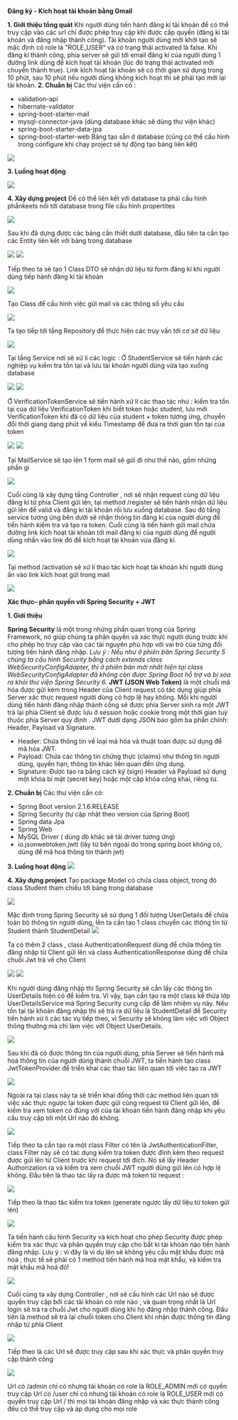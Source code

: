 **Đăng ký - Kích hoạt tài khoản bằng Gmail**

**1. Giới thiệu tổng quát**
Khi người dùng tiến hành đăng kí tài khoản để có thể truy cập vào các url chỉ được phép truy cập khi được cấp quyền (đăng kí tài khoản và đăng nhập thành công). Tài khoản người dùng mới khởi tạo sẽ mặc định có role là "ROLE_USER" và có trạng thái activated là false. Khi đăng kí thành công, phía server sẽ gửi tới email đăng kí của người dùng 1 đường link dùng để kích hoạt tài khoản (lúc đó trạng thái activated mới chuyển thành true). Link kích hoạt tài khoản sẽ có thời gian sử dụng trong 10 phút, sau 10 phút nếu người dùng không kích hoạt thì sẽ phải tạo mới lại tài khoản.
**2. Chuẩn bị**
Các thư viện cần có :
- validation-api
- hibernate-validator
- spring-boot-starter-mail
- mysql-connector-java (dùng database khác sẽ dùng thư viện khác)
- spring-boot-starter-data-jpa
- spring-boot-starter-web
Bảng tạo sẵn ở database (cũng có thể cấu hình trong configure khi chạy project sẽ tự động tạo bảng liên kết)

<img src="https://i.imgur.com/i1WRaih.png">

**3. Luồng hoạt động**

<img src="https://i.imgur.com/8NtJU8f.png">

**4. Xây dựng project**
Để có thể liên kết với database ta phải cấu hình phầnkeets nối tới database trong file cấu hình propertites

<img src="https://i.imgur.com/1eN47Hf.png">

Sau khi đã dựng được các bảng cần thiết dưới database, đầu tiên ta cần tạo các Entity liên kết với bảng trong database

<img src="https://i.imgur.com/mIhSHox.png">
<img src="https://i.imgur.com/o15mZ5P.png">

Tiếp theo ta sẽ tạo 1 Class DTO sẽ nhận dữ liệu từ form đăng kí khi người dùng tiếp hành đăng kí  tài khoản

<img src="https://i.imgur.com/ZSN33gM.png">

Tạo Class để cấu hình việc gửi mail và các thông số yêu cầu

<img src="https://i.imgur.com/InVemz1.png">

Ta tạo tiếp tới tầng Repository để thực hiện các truy vấn tới cơ sở dữ liệu

<img src="https://i.imgur.com/uW5L1FR.png">

Tại tầng Service nơi sẽ xử lí các logic :
Ở StudentService sẽ tiến hành các nghiệp vụ kiểm tra tồn tại và lưu tài khoản người dùng vừa tạo xuống database

<img src="https://i.imgur.com/3RPQXvg.png">
<img src="https://i.imgur.com/ItyIjab.png">

Ở VerificationTokenService sẽ tiến hành xử lí các thao tác như : kiếm tra tồn tại của dữ liệu VerificationToken khi biết token hoặc student, lưu mới VerificationToken khi đã có dữ liệu của student + token tương ứng, chuyển đổi thời giang dạng phút về kiểu Timestamp để đưa ra thời gian tồn tại của token

<img src="https://i.imgur.com/1fNaGLo.png">
<img src="https://i.imgur.com/j8BH3Bo.png">

Tại MailService sẽ tạo lên 1 form mail sẽ gửi đi như thế nào, gồm những phần gì

<img src="https://i.imgur.com/ZnntP1U.png">

Cuối cùng là xây dựng tầng Controller , nơi sẽ nhận request cùng dữ liệu đăng kí từ phía Client gửi lên, tại method /register sẽ tiến hành nhận dữ liệu gửi lên để valid và đăng kí tài khoản rồi lưu xuống database. Sau đó tầng service tương ứng bên dưới sẽ nhận thông tin đăng kí của người dùng để tiến hành kiểm tra và tạo ra token. Cuối cùng là tiến hành gửi mail chứa đường link kích hoạt tài khoản tới mail đăng kí của người dùng để người dùng nhấn vào link đó để kích hoạt tài khoản vừa đăng kí.

<img src="https://i.imgur.com/eR04I6j.png">

Tại method /activation sẽ xử lí thao tác kích hoạt tài khoản khi người dùng ấn vào link kích hoạt gửi trong mail

<img src="https://i.imgur.com/3kvpKBN.png">







**Xác thực– phân quyền với Spring Security + JWT**

**1. Giới thiệu**

**Spring Security** là một trong những phần quan trọng của Spring Framework, nó giúp chúng ta phân quyền và xác thực người dùng trước khi cho phép họ truy cập vào các tài nguyên phù hợp với vai trò của từng đối tượng tiến hành đăng nhập.
*Lưu ý : Nếu như ở phiên bản Spring Security 5 chúng ta cấu hình Security bằng cách extends class WebSecurityConfigAdapter, thì ở phiên bản mới nhất hiện tại class WebSecurityConfigAdapter đã không còn được Spring Boot hỗ trợ và bị xóa ra khỏi thư viện Spring Security 6.*
**JWT (JSON Web Token)** là một chuỗi mã hóa được gửi kèm trong Header của Client request có tác dụng giúp phía Server xác thực request người dùng có hợp lệ hay không. Mỗi khi người dùng tiến hành đăng nhập thành công sẽ được phía Server sinh ra một JWT trả lại phía Client sẽ được lưu ở session hoặc cookie trong một thời gian tuỳ thuộc phía Server quy định . JWT dưới dạng JSON bao gồm ba phần chính: Header, Payload và Signature.
- Header: Chứa thông tin về loại mã hóa và thuật toán được sử dụng để mã hóa JWT.
- Payload: Chứa các thông tin chứng thực (claims) như thông tin người dùng, quyền hạn, thông tin khác liên quan đến ứng dụng.
- Signature: Được tạo ra bằng cách ký (sign) Header và Payload sử dụng một khóa bí mật (secret key) hoặc một cặp khóa công khai, riêng tư.

**2. Chuẩn bị**
Các thư viện cần có:
- Spring Boot version 2.1.6.RELEASE
- Spring Security (tự cập nhật theo version của Spring Boot)
- Spring data Jpa
- Spring Web
- MySQL Driver ( dùng db khác sẽ tải driver tương ứng)
- io.jsonwebtoken.jwtt (lấy từ bên ngoài do trong spring boot không có, dùng để mã hoá thông tin thành  jwt)

**3. Luồng hoạt động**
<img src="https://i.imgur.com/uwceXgB.png">

**4. Xây dựng project**
Tạo package Model có chứa class object, trong đó class Student tham chiếu tới bảng trong database

<img src="https://i.imgur.com/f2boRz9.png">

Mặc định trong Spring Security sẽ  sử dụng 1 đối tượng UserDetails để chứa toàn bộ thông tin người dùng, lên ta cần tạo 1 class chuyển các thông tin từ Student thành StudentDetail
<img src="https://i.imgur.com/oNJoC2V.png">

Ta có thêm 2 class , class AuthenticationRequest dùng để chứa thông tin đăng nhập từ Client gửi lên và class AuthenticationResponse dùng để chứa chuỗi Jwt trả về cho Client

<img src="https://i.imgur.com/ketdXlg.png">
<img src="https://i.imgur.com/rzgthZ4.png">

Khi người dùng đăng nhập thì Spring Security sẽ cần lấy các thông tin UserDetails hiện có để kiểm tra. Vì vậy, bạn cần tạo ra một class kế thừa lớp UserDetailsService mà Spring Security cung cấp để làm nhiệm vụ này. Nếu tồn tại tài khoản đăng nhập thì sẽ trả ra dữ liệu là StudentDetail để Security tiến hành xử lí các tác vụ tiếp theo, vì Security sẽ không làm việc với Object thông thường mà chỉ làm việc với Object UserDetails.

<img src="https://i.imgur.com/gvvguah.png">

Sau khi đã có được thông tin của người dùng, phía Server sẽ tiến hành mã hoá thông tin của người dùng thành chuỗi JWT, ta tiến hành tạo class JwtTokenProvider để triển khai các thao tác liên quan tới việc tạo ra JWT

<img src="https://i.imgur.com/276hhYM.png">

Ngoài ra tại class này ta sẽ triển khai đồng thời các method liên quan tới việc xác thực ngược lại token được gửi cùng request từ Client gửi lên, để kiểm tra xem token có đúng với của tài khoản tiến hành đăng nhập khi yêu cầu truy cập tới một Url nào đó không.

<img src="https://i.imgur.com/13IjXJz.png">

Tiếp theo ta cần tạo ra một class Filter có tên là JwtAuthenticationFilter, class Filter này sẽ có tác dụng kiểm tra token được đính kèm theo request được gửi lên từ Client trước khi request tới đích. Nó sẽ lấy Header Authorization ra và kiểm tra xem chuỗi JWT người dùng gửi lên có hợp lệ không.
Đầu tiên là thao tác lấy ra được mã token từ request : 

<img src="https://i.imgur.com/99kOyBq.png">

Tiếp theo là thao tác kiểm tra token (generate ngược lấy dữ liệu từ token gửi lên)

<img src="https://i.imgur.com/Wy8AVtb.png">

Ta tiến hành cấu hình Security và kích hoạt cho phép Security được phép kiểm tra xác thực và phân quyền truy cập cho bất kì tài khoản nào tiến hành đăng nhập. 
Lưu ý : vì đây là ví dụ lên sẽ không yêu cầu mật khẩu được mã hoá , thực tế sẽ phải có 1 method tiến hành mã hoá mật khẩu, và kiểm tra mật khẩu mã hoá đó!

<img src="https://i.imgur.com/Jh8M942.png">

Cuối cùng ta xây dựng Controller , nơi sẽ cấu hình các Url nào sẽ được quyền truy cập bởi các tài khoản có role nào , và quan trọng nhất là Url login sẽ trả ra chuỗi Jwt cho người dùng khi họ đăng nhập thành công.
Đầu tiên là method sẽ trả lại chuỗi token cho Client khi nhận được thông tin đăng nhập từ phía Client

<img src="https://i.imgur.com/Y3A24id.png">

Tiếp theo là các Url sẽ được truy cập sau khi xác thực và phân quyền truy cập thành công

<img src="https://i.imgur.com/EZaYMEQ.png">

Url có /admin chỉ có nhưng tài khoản có role là ROLE_ADMIN mới có quyền truy cập
Url có /user chỉ có nhưng tài khoản có role là ROLE_USER mới có quyền truy cập
Url / thì mọi tài khoản đăng nhập và xác thực thành công đều có thể truy cập và áp dụng cho mọi role

